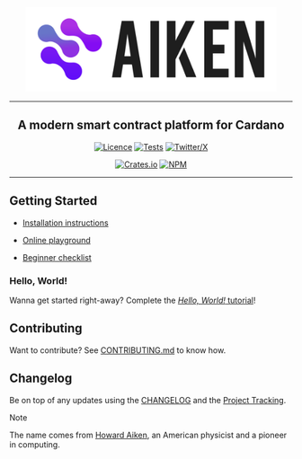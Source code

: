 <div align="center">
  <picture>
    <source media="(prefers-color-scheme: dark)" srcset="https://raw.githubusercontent.com/aiken-lang/branding/main/assets/logo-light.png">
    <source media="(prefers-color-scheme: light)" srcset="https://raw.githubusercontent.com/aiken-lang/branding/main/assets/logo-dark.png">
    <img alt="Aiken" src="https://raw.githubusercontent.com/aiken-lang/branding/main/assets/logo-dark.png" height="150">
  </picture>
  <hr />
    <h2 align="center" style="border-bottom: none">A modern smart contract platform for Cardano</h2>

[![Licence](https://img.shields.io/github/license/aiken-lang/aiken)](https://github.com/aiken-lang/aiken/blob/main/LICENSE)
[![Tests](https://img.shields.io/github/actions/workflow/status/aiken-lang/aiken/tests.yml)](https://github.com/aiken-lang/aiken/actions/workflows/tests.yml)
[![Twitter/X](https://img.shields.io/badge/Follow%20us-@aiken__eng-blue?logo=x)](https://x.com/aiken_eng)

[![Crates.io](https://img.shields.io/crates/v/aiken)](https://crates.io/crates/aiken)
[![NPM](https://img.shields.io/npm/v/%40aiken-lang%2Faiken)](https://www.npmjs.com/package/@aiken-lang/aiken)

  <hr/>
</div>

## Getting Started

- [Installation instructions](https://aiken-lang.org/installation-instructions)

- [Online playground](https://play.aiken-lang.org/)

- [Beginner checklist](https://aiken-lang.org/fundamentals/getting-started#checklist)

### Hello, World!

Wanna get started right-away? Complete the [_Hello, World!_ tutorial](https://aiken-lang.org/example--hello-world/basics)!

## Contributing

Want to contribute? See [CONTRIBUTING.md](./CONTRIBUTING.md) to know how.

## Changelog

Be on top of any updates using the [CHANGELOG](https://github.com/aiken-lang/aiken/blob/main/CHANGELOG.md) and the [Project Tracking](https://github.com/orgs/aiken-lang/projects/2/views/1).

> [!NOTE]
>
> The name comes from [Howard Aiken](https://en.wikipedia.org/wiki/Howard_H._Aiken), an American physicist and a pioneer in computing.
